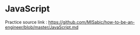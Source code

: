 # JavaScript

Practice source link : https://github.com/MISabic/how-to-be-an-engineer/blob/master/JavaScript.md
